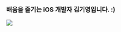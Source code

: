 ### 배움을 즐기는 iOS 개발자 김기영입니다. :)
<img src="https://user-images.githubusercontent.com/81291116/229459029-2561e945-d943-4412-8c29-c4c97c0ce30c.gif" />
